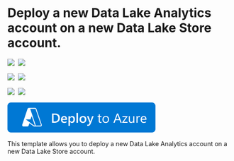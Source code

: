 # Deploy a new Data Lake Analytics account on a new Data Lake Store account.

<IMG SRC="https://azurequickstartsservice.blob.core.windows.net/badges/101-data-lake-analytics/PublicLastTestDate.svg" />&nbsp;
<IMG SRC="https://azurequickstartsservice.blob.core.windows.net/badges/101-data-lake-analytics/PublicDeployment.svg" />&nbsp;

<IMG SRC="https://azurequickstartsservice.blob.core.windows.net/badges/101-data-lake-analytics/FairfaxLastTestDate.svg" />&nbsp;
<IMG SRC="https://azurequickstartsservice.blob.core.windows.net/badges/101-data-lake-analytics/FairfaxDeployment.svg" />&nbsp;

<IMG SRC="https://azurequickstartsservice.blob.core.windows.net/badges/101-data-lake-analytics/BestPracticeResult.svg" />&nbsp;
<IMG SRC="https://azurequickstartsservice.blob.core.windows.net/badges/101-data-lake-analytics/CredScanResult.svg" />&nbsp;

<a href="https://portal.azure.com/#create/Microsoft.Template/uri/https%3A%2F%2Fraw.githubusercontent.com%2FAzure%2Fazure-quickstart-templates%2Fmaster%2F101-data-lake-analytics%2Fazuredeploy.json" target="_blank">
    <img src="https://raw.githubusercontent.com/Azure/azure-quickstart-templates/master/1-CONTRIBUTION-GUIDE/images/deploytoazure.svg"/>
</a>

This template allows you to deploy a new Data Lake Analytics account on a new Data Lake Store account.

